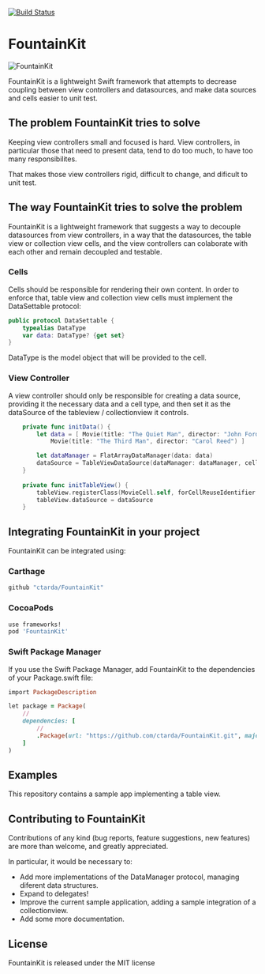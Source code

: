 [![Build Status](https://travis-ci.org/ctarda/FountainKit.svg?branch=master)](https://travis-ci.org/ctarda/FountainKit)

# FountainKit
![FountainKit](http://ctarda.com/wp-content/uploads/2016/03/FullSizeRender-2.jpg)

FountainKit is a lightweight Swift framework that attempts to decrease coupling between view controllers and datasources, and make data sources and cells easier to unit test.

## The problem FountainKit tries to solve
Keeping view controllers small and focused is hard. View controllers, in particular those that need to present data, tend to do too much, to have too many responsibilites.

That makes those view controllers rigid, difficult to change, and dificult to unit test.

## The way FountainKit tries to solve the problem
FountainKit is a lightweight framework that suggests a way to decouple datasources from view controllers, in a way that the datasources, the table view or collection view cells, and the view controllers can colaborate with each other and remain decoupled and testable.

### Cells
Cells should be responsible for rendering their own content. In order to enforce that, table view and collection view cells must implement the DataSettable protocol:

```swift
public protocol DataSettable {
    typealias DataType
    var data: DataType? {get set}
}
```
DataType is the model object that will be provided to the cell.

### View Controller
A view controller should only be responsible for creating a data source, providing it the necessary data and a cell type, and then set it as the dataSource of the tableview / collectionview it controls.

```swift
	private func initData() {
		let data = [ Movie(title: "The Quiet Man", director: "John Ford"),
			Movie(title: "The Third Man", director: "Carol Reed") ]        

		let dataManager = FlatArrayDataManager(data: data)
		dataSource = TableViewDataSource(dataManager: dataManager, cellType: MovieCell.self)
    }
    
	private func initTableView() {
        tableView.registerClass(MovieCell.self, forCellReuseIdentifier: MovieCell.cellReuseIdentifier())
        tableView.dataSource = dataSource
    }
```

## Integrating FountainKit in your project
FountainKit can be integrated using:
### Carthage
```ruby
github "ctarda/FountainKit"
```
### CocoaPods
```ruby
use frameworks!
pod 'FountainKit'
```
### Swift Package Manager
If you use the Swift Package Manager, add FountainKit to the dependencies of your Package.swift file:

```ruby
import PackageDescription

let package = Package(
    //
    dependencies: [
        //
        .Package(url: "https://github.com/ctarda/FountainKit.git", majorVersion: 1, minor: 0)
    ]
)
```
## Examples
This repository contains a sample app implementing a table view. 

## Contributing to FountainKit
Contributions of any kind (bug reports, feature suggestions, new features) are more than welcome, and greatly appreciated.

In particular, it would be necessary to:

- Add more implementations of the DataManager protocol, managing diferent data structures.
- Expand to delegates!
- Improve the current sample application, adding a sample integration of a collectionview.
- Add some more documentation.

## License
FountainKit is released under the MIT license
